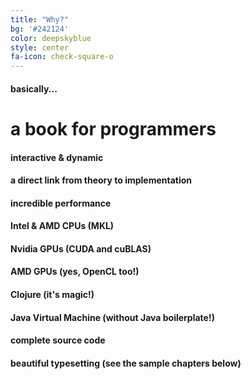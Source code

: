 ```yaml
---
title: "Why?"
bg: '#242124'
color: deepskyblue
style: center
fa-icon: check-square-o
---
```


#### basically...

# a book for programmers

#### interactive & dynamic
#### a direct link from theory to implementation
#### incredible performance
#### Intel & AMD CPUs (MKL)
#### Nvidia GPUs (CUDA and cuBLAS)
#### AMD GPUs (yes, OpenCL too!)
#### Clojure (it's magic!)
#### Java Virtual Machine (without Java boilerplate!)
#### complete source code
#### beautiful typesetting (see the sample chapters below)
